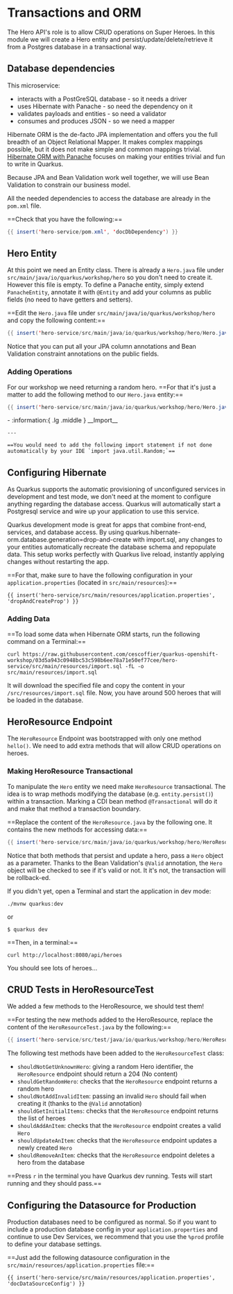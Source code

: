 # Transactions and ORM

The Hero API's role is to allow CRUD operations on Super Heroes.
In this module we will create a Hero entity and persist/update/delete/retrieve it from a Postgres database in a transactional way.

## Database dependencies

This microservice:

* interacts with a PostGreSQL database - so it needs a driver
* uses Hibernate with Panache - so need the dependency on it
* validates payloads and entities - so need a validator
* consumes and produces JSON - so we need a mapper

Hibernate ORM is the de-facto JPA implementation and offers you the full breadth of an Object Relational Mapper.
It makes complex mappings possible, but it does not make simple and common mappings trivial.
[Hibernate ORM with Panache](https://github.com/quarkusio/quarkus/tree/master/extensions/panache) focuses on making your entities trivial and fun to write in Quarkus.

Because JPA and Bean Validation work well together, we will use Bean Validation to constrain our business model.

All the needed dependencies to access the database are already in the `pom.xml` file. 

==Check that you have the following:==

```java linenums="1"
{{ insert('hero-service/pom.xml', 'docDbDependency') }}
```

## Hero Entity

At this point we need an Entity class.
There is already a `Hero.java` file under `src/main/java/io/quarkus/workshop/hero` so you don't need to create it.
However this file is empty.
To define a Panache entity, simply extend `PanacheEntity`, annotate it with `@Entity` and add your columns as public fields (no need to have getters and setters).

==Edit the `Hero.java` file under `src/main/java/io/quarkus/workshop/hero` and copy the following content:==

```java linenums="1"
{{ insert('hero-service/src/main/java/io/quarkus/workshop/hero/Hero.java', 'docEntityHero', ['docFindRandomHero']) }}
```

Notice that you can put all your JPA column annotations and Bean Validation constraint annotations on the public fields.

### Adding Operations

For our workshop we need returning a random hero.
==For that it's just a matter to add the following method to our `Hero.java` entity:==

```java linenums="1"
{{ insert('hero-service/src/main/java/io/quarkus/workshop/hero/Hero.java', 'docFindRandomHero') }}
```

<div class="grid cards" markdown>
-   :information:{ .lg .middle } __Import__ 

    ---

    ==You would need to add the following import statement if not done automatically by your IDE `import java.util.Random;`==
</div>


## Configuring Hibernate

As Quarkus supports the automatic provisioning of unconfigured services in development and test mode, we don't need at the moment to configure anything regarding the database access. 
Quarkus will automatically start a Postgresql service and wire up your application to use this service. 

Quarkus development mode is great for apps that combine front-end, services, and database access. By using quarkus.hibernate-orm.database.generation=drop-and-create with import.sql, any changes to your entities automatically recreate the database schema and repopulate data. This setup works perfectly with Quarkus live reload, instantly applying changes without restarting the app.

==For that, make sure to have the following configuration in your `application.properties` (located in `src/main/resources`):==

```properties linenums="1" 
{{ insert('hero-service/src/main/resources/application.properties', 'dropAndCreateProp') }}
```

### Adding Data

==To load some data when Hibernate ORM starts, run the following command on a Terminal:==

```shell
curl https://raw.githubusercontent.com/cescoffier/quarkus-openshift-workshop/03d5a943c0948bc53c598b6ee78a71e50ef77cee/hero-service/src/main/resources/import.sql -fL -o src/main/resources/import.sql
```

It will download the specified file and copy the content in your `/src/resources/import.sql` file.
Now, you have around 500 heroes that will be loaded in the database.


## HeroResource Endpoint

The `HeroResource` Endpoint was bootstrapped with only one method `hello()`.
We need to add extra methods that will allow CRUD operations on heroes.

### Making HeroResource Transactional

To manipulate the `Hero` entity we need make `HeroResource` transactional.
The idea is to wrap methods modifying the database (e.g. `entity.persist()`) within a transaction.
Marking a CDI bean method `@Transactional` will do it and make that method a transaction boundary.

==Replace the content of the `HeroResource.java` by the following one. It contains the new methods for accessing data:==

```java linenums="1"
{{ insert('hero-service/src/main/java/io/quarkus/workshop/hero/HeroResource.java', 'docHeroResource', [], ['docHeroCrudContent']) }}
```

Notice that both methods that persist and update a hero, pass a `Hero` object as a parameter.
Thanks to the Bean Validation's `@Valid` annotation, the `Hero` object will be checked to see if it's valid or not.
It it's not, the transaction will be rollback-ed.

If you didn't yet, open a Terminal and start the application in dev mode:

```shell
./mvnw quarkus:dev

```
or

```shell
$ quarkus dev

```

==Then, in a terminal:==
```shell
curl http://localhost:8080/api/heroes
```
You should see lots of heroes...

## CRUD Tests in HeroResourceTest

We added a few methods to the HeroResource, we should test them!

==For testing the new methods added to the HeroResource, replace the content of the `HeroResourceTest.java` by the following:==

```java linenums="1"
{{ insert('hero-service/src/test/java/io/quarkus/workshop/hero/HeroResourceTest.java') }}
```

The following test methods have been added to the `HeroResourceTest` class:

* `shouldNotGetUnknownHero`: giving a random Hero identifier, the `HeroResource` endpoint should return a 204 (No content)
* `shouldGetRandomHero`: checks that the `HeroResource` endpoint returns a random hero
* `shouldNotAddInvalidItem`: passing an invalid `Hero` should fail when creating it (thanks to the `@Valid` annotation)
* `shouldGetInitialItems`: checks that the `HeroResource` endpoint returns the list of heroes
* `shouldAddAnItem`: checks that the `HeroResource` endpoint creates a valid `Hero`
* `shouldUpdateAnItem`: checks that the `HeroResource` endpoint updates a newly created `Hero`
* `shouldRemoveAnItem`: checks that the `HeroResource` endpoint deletes a hero from the database

==Press `r` in the terminal you have Quarkus dev running. Tests will start running and they should pass.==

## Configuring the Datasource for Production

Production databases need to be configured as normal. 
So if you want to include a production database config in your `application.properties` and continue to use Dev Services,
we recommend that you use the `%prod` profile to define your database settings.

==Just add the following datasource configuration in the `src/main/resources/application.properties` file:==

```properties linenums="1" 
{{ insert('hero-service/src/main/resources/application.properties', 'docDataSourceConfig') }}
```




